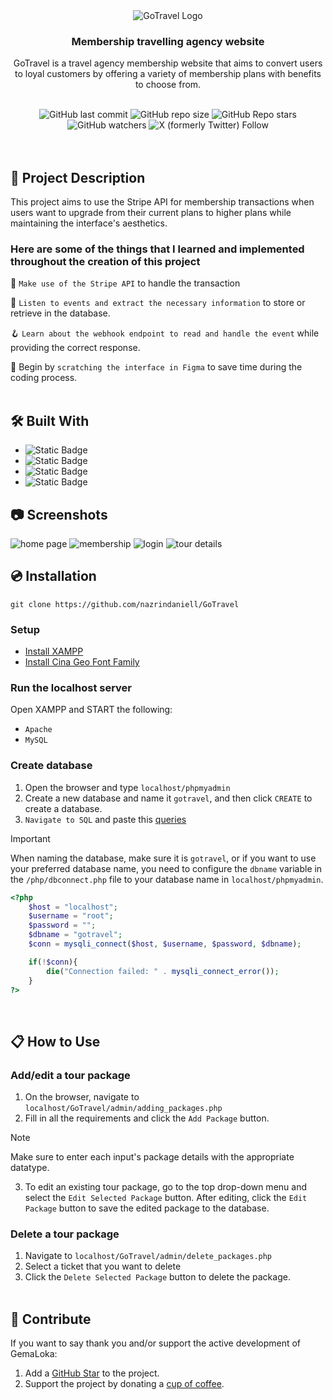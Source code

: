 <div align="center">
  <img alt="GoTravel Logo" src="https://github.com/nazrindaniell/GoTravel/assets/79645841/47d8c1f4-d397-4009-8242-709ba14fc29e">
  <h3>Membership travelling agency website</h3>
  <p>GoTravel is a travel agency membership website that aims to convert users to loyal customers by offering a variety of membership plans with benefits to choose from.</p>
  <br>
  <img alt="GitHub last commit" src="https://img.shields.io/github/last-commit/nazrindaniell/GoTravel">
  <img alt="GitHub repo size" src="https://img.shields.io/github/repo-size/nazrindaniell/GoTravel">
  <img alt="GitHub Repo stars" src="https://img.shields.io/github/stars/nazrindaniell/GoTravel">
  <img alt="GitHub watchers" src="https://img.shields.io/github/watchers/nazrindaniell/GoTravel">
  <img alt="X (formerly Twitter) Follow" src="https://img.shields.io/twitter/follow/zinniel_">  
</div>
<br>
<br>

## :scroll: Project Description

This project aims to use the Stripe API for membership transactions when users want to upgrade from their current plans to higher plans while maintaining the interface's aesthetics.

### Here are some of the things that I learned and implemented throughout the creation of this project

:wrench: `Make use of the Stripe API` to handle the transaction

:bookmark_tabs: `Listen to events and extract the necessary information` to store or retrieve in the database.

:hook: `Learn about the webhook endpoint to read and handle the event` while providing the correct response.

:stars: Begin by `scratching the interface in Figma` to save time during the coding process.
<br><br>

## 🛠️ Built With

<ul>
  <li><img alt="Static Badge" src="https://img.shields.io/badge/HTML5-%23000?style=for-the-badge&logo=HTML5&logoColor=%23E34F26&labelColor=%23fff&color=%23E34F26"></li>
  <li><img alt="Static Badge" src="https://img.shields.io/badge/CSS-%23000?style=for-the-badge&logo=CSS3&logoColor=%231572B6&labelColor=%23fff&color=%231572B6"></li>
  <li><img alt="Static Badge" src="https://img.shields.io/badge/PHP-%23000?style=for-the-badge&logo=PHP&logoColor=%23777BB4&labelColor=%23fff&color=%23777BB4"></li>
  <li><img alt="Static Badge" src="https://img.shields.io/badge/MySQL-white?style=for-the-badge&logo=MySQL&logoColor=%234479A1&labelColor=%23fff&color=%234479A1">
</ul>

## :camera: Screenshots
![home page](https://github.com/nazrindaniell/GoTravel/assets/79645841/92ba751d-a047-4f23-b176-69b056d1f7af)
![membership](https://github.com/nazrindaniell/GoTravel/assets/79645841/557ca564-a563-4e06-a148-0dda881bb6d1)
![login](https://github.com/nazrindaniell/GoTravel/assets/79645841/454def24-dc84-4984-8815-9cfe398d3157)
![tour details](https://github.com/nazrindaniell/GoTravel/assets/79645841/710a8f8b-6ab9-488e-9e5d-436df53fa8f3)

## :cd: Installation

```
git clone https://github.com/nazrindaniell/GoTravel
```

### Setup

<div>
  <ul>
    <li><a href="https://www.apachefriends.org/download.html">Install XAMPP</a></li>
    <li><a href="https://befonts.com/cina-geo-font-family.html">Install Cina Geo Font Family</a></li>
  </ul>
</div>

### Run the localhost server

Open XAMPP and START the following:

- `Apache`
- `MySQL`

### Create database

1. Open the browser and type `localhost/phpmyadmin`
2. Create a new database and name it `gotravel`, and then click `CREATE` to create a database.
3. `Navigate to SQL` and paste this [queries](https://github.com/nazrindaniell/GoTravel/files/14664669/gotravel.tables.txt)

> [!IMPORTANT]
> When naming the database, make sure it is `gotravel`, or if you want to use your preferred database name, you need to configure the `dbname` variable in the `/php/dbconnect.php` file to your database name in `localhost/phpmyadmin`.

```php
<?php
	$host = "localhost";
	$username = "root";
	$password = "";
	$dbname = "gotravel";
	$conn = mysqli_connect($host, $username, $password, $dbname);

	if(!$conn){
		die("Connection failed: " . mysqli_connect_error());
	}
?>
```

<br>

## :clipboard: How to Use

### Add/edit a tour package

1. On the browser, navigate to `localhost/GoTravel/admin/adding_packages.php`
2. Fill in all the requirements and click the `Add Package` button.  
> [!NOTE]
> Make sure to enter each input's package details with the appropriate datatype.
3. To edit an existing tour package, go to the top drop-down menu and select the `Edit Selected Package` button. After editing, click the `Edit Package` button to save the edited package to the database.

### Delete a tour package

1. Navigate to `localhost/GoTravel/admin/delete_packages.php`
2. Select a ticket that you want to delete
3. Click the `Delete Selected Package` button to delete the package.
<br><br>

## :sunflower: Contribute

If you want to say thank you and/or support the active development of GemaLoka:

1. Add a [GitHub Star](https://github.com/nazrindaniell/GemaLoka) to the project.
2. Support the project by donating a [cup of coffee](https://www.buymeacoffee.com/nazrindaniell).
   <br>
